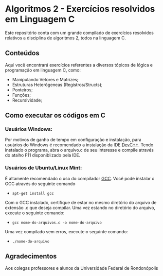# Algoritmos 2 - Exercícios resolvidos em Linguagem C

Este repositório conta com um grande compilado de exercícios resolvidos relativos a disciplina de algoritmos 2, todos na linguagem C.

## Conteúdos

Aqui você encontrará exercícios referentes a diversos tópicos de lógica e programação em linguagem C, como:
- Manipulando Vetores e Matrizes;
- Estruturas Heterôgeneas (Registros/Structs);
- Ponteiros;
- Funções;
- Recursividade;

## Como executar os códigos em C

### Usuários Windows:

Por motivos de ganho de tempo em configuração e instalação, para usuários do Windows é recomendado a instalação da IDE
[DevC++](https://sourceforge.net/projects/orwelldevcpp/). Tendo instalado o programa, abra o arquivo.c de seu interesse e compile através do atalho F11 disponiblizado pela IDE.

### Usuários de Ubuntu/Linux Mint:

É altamente recomendado o uso do compilador [GCC](https://gcc.gnu.org/). Você pode instalar o GCC através do seguinte comando
- ```apt-get install gcc ```

Com o GCC instalado, certifique de estar no mesmo diretório do arquivo de extensão .c que deseja compilar. Uma vez estando no diretório do arquivo, execute o seguinte comando:
- ```gcc nome-do-arquivos.c -o nome-do-arquivo```

Uma vez compilado sem erros, execute o seguinte comando:
- ```./nome-do-arquivo```

## Agradecimentos

Aos colegas professores e alunos da Universidade Federal de Rondonópolis
